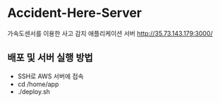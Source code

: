 # Accident-Here-Server
가속도센서를 이용한 사고 감지 애플리케이션 서버
http://35.73.143.179:3000/
## 배포 및 서버 실행 방법
- SSH로 AWS 서버에 접속
- cd /home/app
- ./deploy.sh
